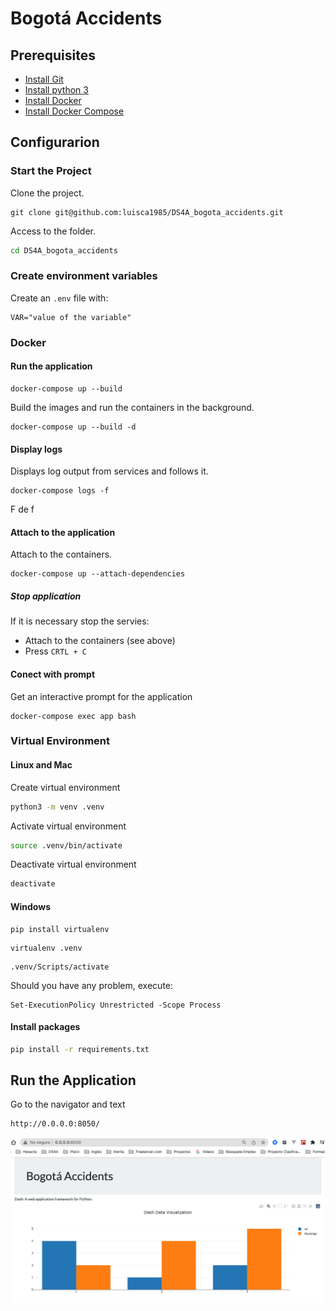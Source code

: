 # Bogotá Accidents
## Prerequisites
- [Install Git](https://git-scm.com/downloads)
- [Install python 3](https://www.python.org/downloads/)
- [Install Docker](https://docs.docker.com/engine/install/)
- [Install Docker Compose](https://docs.docker.com/compose/install/)

## Configurarion
### Start the Project

Clone the project.

```git
git clone git@github.com:luisca1985/DS4A_bogota_accidents.git
```

Access to the folder.

```bash
cd DS4A_bogota_accidents
```

### Create environment variables

Create an `.env` file with:

```
VAR="value of the variable"
```


### Docker
#### Run the application

```
docker-compose up --build
```

Build the images and run the containers in the background.

```
docker-compose up --build -d
```

#### Display logs

Displays log output from services and follows it.

```
docker-compose logs -f
```
F de f 
#### Attach to the application

Attach to the containers.

```
docker-compose up --attach-dependencies
```

##### Stop application

If it is necessary stop the servies:
- Attach to the containers (see above)
- Press `CRTL + C`

#### Conect with prompt

Get an interactive prompt for the application

```
docker-compose exec app bash
```

### Virtual Environment
#### Linux and Mac
Create virtual environment

```bash
python3 -m venv .venv
```

Activate virtual environment

```bash
source .venv/bin/activate
```

Deactivate virtual environment

```bash
deactivate
```
#### Windows

```
pip install virtualenv
```
```
virtualenv .venv
```
```
.venv/Scripts/activate
```
Should you have any problem, execute:
```
Set-ExecutionPolicy Unrestricted -Scope Process
```

#### Install packages

```bash
pip install -r requirements.txt
```

## Run the Application

Go to the navigator and text

```http
http://0.0.0.0:8050/
```

![alt text](readmepics/graph_test.png)